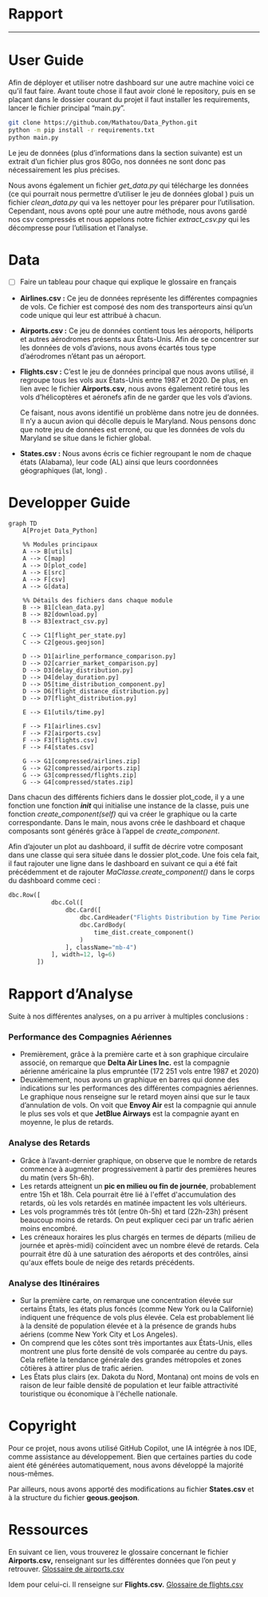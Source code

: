 # Rapport

---

# User Guide

Afin de déployer et utiliser notre dashboard sur une autre machine voici ce qu’il faut faire. Avant toute chose il faut avoir cloné le repository, puis en se plaçant dans le dossier courant du projet il faut installer les requirements, lancer le fichier principal “main.py”.

```bash
git clone https://github.com/Mathatou/Data_Python.git
python -m pip install -r requirements.txt 
python main.py
```

Le jeu de données (plus d’informations dans la section suivante) est un extrait d’un fichier plus gros 80Go, nos données ne sont donc pas nécessairement les plus précises. 

Nous avons également un fichier *get_data.py* qui télécharge les données (ce qui pourrait nous permettre d’utiliser le jeu de données global ) puis un fichier *clean_data.py* qui va les nettoyer pour les préparer pour l’utilisation. Cependant, nous avons opté pour une autre méthode, nous avons gardé nos csv compressés et nous appelons notre fichier *extract_csv.py* qui les décompresse pour l’utilisation et l’analyse.

# Data

- [ ]  Faire un tableau pour chaque qui explique le glossaire en français

- **Airlines.csv :** Ce jeu de données représente les différentes compagnies de vols. Ce fichier est composé des nom des transporteurs ainsi qu’un code unique qui leur est attribué à chacun.
- **Airports.csv :** Ce jeu de données contient tous les aéroports, héliports et autres aérodromes présents aux États-Unis. Afin de se concentrer sur les données de vols d’avions, nous avons écartés tous type d’aérodromes n’étant pas un aéroport.
- **Flights.csv :** C’est le jeu de données principal que nous avons utilisé, il regroupe tous les vols aux États-Unis entre 1987 et 2020. De plus, en lien avec le fichier **Airports.csv**, nous avons également retiré tous les vols d’hélicoptères et aéronefs afin de ne garder que les vols d’avions.
    
    Ce faisant, nous avons identifié un problème dans notre jeu de données. Il n’y a aucun avion qui décolle depuis le Maryland. Nous pensons donc que notre jeu de données est erroné, ou que les données de vols du Maryland se situe dans le fichier global. 
    
- **States.csv :** Nous avons écris ce fichier regroupant le nom de chaque états (Alabama), leur code (AL) ainsi que leurs coordonnées géographiques (lat, long) .

# Developper Guide

```mermaid
graph TD
    A[Projet Data_Python]

    %% Modules principaux
    A --> B[utils]
    A --> C[map]
    A --> D[plot_code]
    A --> E[src]
    A --> F[csv]
    A --> G[data]

    %% Détails des fichiers dans chaque module
    B --> B1[clean_data.py]
    B --> B2[download.py]
    B --> B3[extract_csv.py]

    C --> C1[flight_per_state.py]
    C --> C2[geous.geojson]

    D --> D1[airline_performance_comparison.py]
    D --> D2[carrier_market_comparison.py]
    D --> D3[delay_distribution.py]
    D --> D4[delay_duration.py]
    D --> D5[time_distribution_component.py]
    D --> D6[flight_distance_distribution.py]
    D --> D7[flight_distribution.py]
    
    E --> E1[utils/time.py]

    F --> F1[airlines.csv]
    F --> F2[airports.csv]
    F --> F3[flights.csv]
    F --> F4[states.csv]

    G --> G1[compressed/airlines.zip]
    G --> G2[compressed/airports.zip]
    G --> G3[compressed/flights.zip]
    G --> G4[compressed/states.zip]
```

Dans chacun des différents fichiers dans le dossier plot_code, il y a une fonction une fonction *__init__* qui initialise une instance de la classe, puis une fonction *create_component(self)* qui va créer le graphique ou la carte correspondante. Dans le main, nous avons crée le dashboard et chaque composants sont générés grâce à l’appel de *create_component*.

Afin d’ajouter un plot au dashboard,  il suffit de décrire votre composant dans une classe qui sera  située dans le dossier plot_code. Une fois cela fait, il faut rajouter une ligne dans le dashboard en suivant ce qui a été fait précédemment et de rajouter *MaClasse.create_component()* dans le corps du dashboard comme ceci :

```python
dbc.Row([
            dbc.Col([
                dbc.Card([
                    dbc.CardHeader("Flights Distribution by Time Period"),
                    dbc.CardBody(
                        time_dist.create_component()
                    )
                ], className="mb-4")
            ], width=12, lg=6)
        ])
```

# Rapport d’Analyse

Suite à nos différentes analyses, on a pu arriver à multiples conclusions : 

### Performance des Compagnies Aériennes

- Premièrement, grâce à la première carte et à son graphique circulaire associé, on remarque que **Delta Air Lines Inc.** est la compagnie aérienne américaine la plus empruntée (172 251 vols entre 1987 et 2020)
- Deuxièmement, nous avons un graphique en barres qui donne des indications sur les performances des différentes compagnies aériennes. Le graphique nous renseigne sur le retard moyen ainsi que sur le taux d’annulation de vols. On voit que **Envoy Air** est la compagnie qui annule le plus ses vols et que **JetBlue Airways** est la compagnie ayant en moyenne, le plus de retards.

### Analyse des Retards

- Grâce à l’avant-dernier graphique, on observe que le nombre de retards commence à augmenter progressivement à partir des premières heures du matin (vers 5h-6h).
- Les retards atteignent un **pic en milieu ou fin de journée**, probablement entre 15h et 18h. Cela pourrait être lié à l'effet d'accumulation des retards, où les vols retardés en matinée impactent les vols ultérieurs.
- Les vols programmés très tôt (entre 0h-5h) et tard (22h-23h) présent beaucoup moins de retards. On peut expliquer ceci par un trafic aérien moins encombré.
- Les créneaux horaires les plus chargés en termes de départs (milieu de journée et après-midi) coïncident avec un nombre élevé de retards. Cela pourrait être dû à une saturation des aéroports et des contrôles, ainsi qu'aux effets boule de neige des retards précédents.

### Analyse des Itinéraires

- Sur la première carte, on remarque une concentration élevée sur certains États, les états plus foncés (comme New York ou la Californie) indiquent une fréquence de vols plus élevée. Cela est probablement lié à la densité de population élevée et à la présence de grands hubs aériens (comme New York City et Los Angeles).
- On comprend que les côtes sont très importantes aux États-Unis, elles montrent une plus forte densité de vols comparée au centre du pays. Cela reflète la tendance générale des grandes métropoles et zones côtières à attirer plus de trafic aérien.
- Les États plus clairs (ex. Dakota du Nord, Montana) ont moins de vols en raison de leur faible densité de population et leur faible attractivité touristique ou économique à l'échelle nationale.

# Copyright

Pour ce projet, nous avons utilisé GitHub Copilot, une IA intégrée à nos IDE, comme assistance au développement. Bien que certaines parties du code aient été générées automatiquement, nous avons développé la majorité nous-mêmes.

Par ailleurs, nous avons apporté des modifications au fichier **States.csv** et à la structure du fichier **geous.geojson**.

# Ressources

En suivant ce lien, vous trouverez le glossaire concernant le fichier **Airports.csv,** renseignant sur les différentes données que l’on peut y retrouver.
[Glossaire de airports.csv](airports_glossary.md)

Idem pour celui-ci. Il renseigne sur **Flights.csv.**
[Glossaire de flights.csv](flights_glossary.md)
